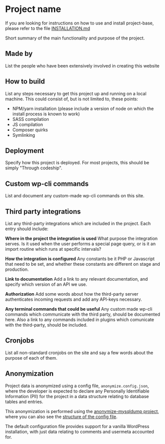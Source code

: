# Project name

If you are looking for instructions on how to use and install project-base, please refer to the file [INSTALLATION.md](./INSTALLATION.md)

Short summary of the main functionality and purpose of the project.

## Made by

 List the people who have been extensively involved in creating this website

## How to build

List any steps necessary to get this project up and running on a local machine. This could consist of, but is not limited to, these points:

- NPM/yarn installation (please include a version of node on which the install process is known to work)
- SASS compilation
- JS compilation
- Composer quirks
- Symlinking

## Deployment
Specify how this project is deployed. For most projects, this should be simply "Through codeship".

## Custom wp-cli commands
List and document any custom-made wp-cli commands on this site.

## Third party integrations
List any third-party integrations which are included in the project. Each entry should include:

**Where in the project the integration is used**
What purpose the integration serves. Is it used when the user performs a special page query, or is it an import routine which runs at specific intervals?

**How the integration is configured**
Any constants be it PHP or Javascript that need to be set, and whether these constants are different on stage and production.

**Link to documentation**
Add a link to any relevant documentation, and specify which version of an API we use.

**Authorization**
Add some words about how the third-party server authenticates incoming requests and add any API-keys necessary.

**Any terminal commands that could be useful**
Any custom made wp-cli commands which communicate with the third party, should be documented here. Also a link to any commands included in plugins which comunicate with the third-party, should be included.

## Cronjobs
List all non-standard cronjobs on the site and say a few words about the purpose of each of them.

## Anonymization
Project data is anonymized using a config file, `anonymize.config.json`, where the developer is expected to declare any Personally Identifiable Information (PII) for the project in a data structure relating to database tables and entries.

This anonymization is performed using the [anonymize-mysqldump project](https://github.com/DekodeInteraktiv/go-anonymize-mysqldump), where you can also see the [structure of the config file](https://github.com/DekodeInteraktiv/go-anonymize-mysqldump#config-file).

The default configuration file provides support for a vanilla WordPress installation, with just data relating to comments and usermeta accounted for.
